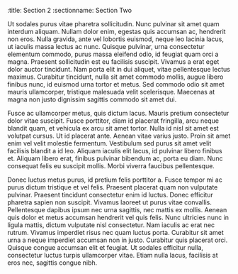 :title:         Section 2
:sectionname:   Section Two

Ut sodales purus vitae pharetra sollicitudin. Nunc pulvinar
sit amet quam interdum aliquam. Nullam dolor enim, egestas
quis accumsan ac, hendrerit non eros. Nulla gravida, ante
vel lobortis euismod, neque leo lacinia lacus, ut iaculis
massa lectus ac nunc. Quisque pulvinar, urna consectetur
elementum commodo, purus massa eleifend odio, id feugiat
quam orci a magna. Praesent sollicitudin est eu facilisis
suscipit. Vivamus a erat eget dolor auctor tincidunt. Nam
porta elit in dui aliquet, vitae pellentesque lectus
maximus. Curabitur tincidunt, nulla sit amet commodo mollis,
augue libero finibus nunc, id euismod urna tortor et metus.
Sed commodo odio sit amet mauris ullamcorper, tristique
malesuada velit scelerisque. Maecenas at magna non justo
dignissim sagittis commodo sit amet dui.

Fusce ac ullamcorper metus, quis dictum lacus. Mauris
pretium consectetur dolor vitae suscipit. Fusce porttitor,
diam id placerat fringilla, arcu neque blandit quam, et
vehicula ex arcu sit amet tortor. Nulla id nisl sit amet est
volutpat cursus. Ut id placerat ante. Aenean vitae varius
justo. Proin sit amet enim vel velit molestie fermentum.
Vestibulum sed purus sit amet velit facilisis blandit a id
leo. Aliquam iaculis elit lacus, id pulvinar libero finibus
et. Aliquam libero erat, finibus pulvinar bibendum ac, porta
eu diam. Nunc consequat felis eu suscipit mollis. Morbi
viverra faucibus pellentesque.

Donec luctus metus purus, id pretium felis porttitor a.
Fusce tempor mi ac purus dictum tristique et vel felis.
Praesent placerat quam non vulputate pulvinar. Praesent
tincidunt consectetur enim id luctus. Donec efficitur
pharetra sapien non suscipit. Vivamus laoreet ut purus vitae
convallis. Pellentesque dapibus ipsum nec urna sagittis, nec
mattis ex mollis. Aenean quis dolor et metus accumsan
hendrerit vel quis felis. Nunc ultricies nunc in ligula
mattis, dictum vulputate nisl consectetur. Nam iaculis ac
erat nec rutrum. Vivamus imperdiet risus nec quam luctus
porta. Curabitur sit amet urna a neque imperdiet accumsan
non in justo. Curabitur quis placerat orci. Quisque congue
accumsan elit et feugiat. Ut sodales efficitur nulla,
consectetur luctus turpis ullamcorper vitae. Etiam nulla
lacus, facilisis at eros nec, sagittis congue nibh.
